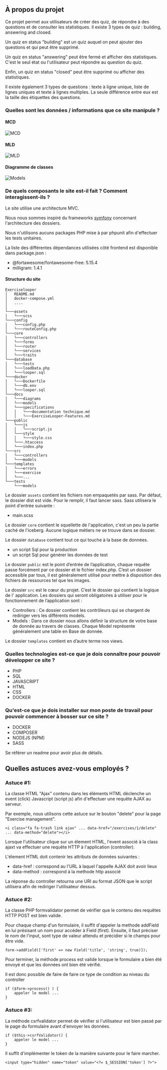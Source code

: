## À propos du projet
Ce projet permet aux utilisateurs de créer des quiz, de répondre à des questions et de consulter les statistiques. Il existe 3 types de quiz : building, answering and closed.

Un quiz en status "building" est un quiz auquel on peut ajouter des questions et qui peut être supprimé. 

Un quiz en status "answering" peut être fermé et afficher des statistiques. C'est le seul état ou l'utilisateur peut répondre au question du quiz.

Enfin, un quiz en status "closed" peut être supprimé ou afficher des statistiques.

Il existe également 3 types de questions : texte à ligne unique, liste de lignes uniques et texte à lignes multiples. La seule différence entre eux est la taille des étiquettes des questions.

### Quelles sont les données / informations que ce site manipule ?

#### MCD
![MCD](/docs/models/MCD.png)

#### MLD
![MLD](/docs/models/MLD.png)

#### Diagramme de classes
![Models](/docs/diagrams/models.png)

### De quels composants le site est-il fait ? Comment interagissent-ils ?

Le site utilise une architecture MVC. 

Nous nous sommes inspiré du frameworks [symfony](https://symfony.com/) concernant l'architecture des dossiers.

Nous n'utilisons aucuns packages PHP mise à par phpunit afin d'effectuer les tests unitaires.

La liste des différentes dépendances utilisées côté frontend est disponible dans package.json :

- @fortawesome/fontawesome-free: 5.15.4
- milligram: 1.4.1

#### Structure du site
```
Exerciselooper
│   README.md
│   docker-compose.yml
│   ....
│
└───assets
│   └───scss
└───config
│   └───config.php
│   └───routeConfig.php
└───core
│   └───controllers
│   └───forms
│   └───router
│   └───services
│   └───traits
└───database
│   └───tests
│   └───loadData.php
│   └───looper.sql
└───docker
│   └───Dockerfile
│   └───db.env
│   └───looper.sql
└───docs
│   └───diagrams
│   └───models
│   └───specifications
│   │   └───documentation technique.md
│   │   └───ExerciseLooper-Features.md
└───public
│   └───js
│   │   └───script.js
│   └───style
│   │   └───style.css
│   └───.htaccess
│   └───index.php
└───src
│   └───controllers
│   └───models
└───templates
│   └───errors
│   └───exercise
│   └───...
└───tests
    └───models
```

Le dossier `assets` contient les fichiers non empaquetés par sass. Par défaut, le dossier dist est vide. Pour le remplir, il faut lancer sass.
Sass utilisera le point d'entrée suivante :
- main.scss

Le dossier `core` contient le squellette de l'application, c'est un peu la partie caché de l'iceberg. Aucune logique métiers ne se trouve dans se dossier.

Le dossier `database` contient tout ce qui touche à la base de données.
- un script Sql pour la production
- un script Sql pour générer les données de test

Le dossier `public` est le point d’entrée de l’application, chaque requête passe forcément par ce dossier et le fichier index.php.
C’est un dossier accessible par tous, il est généralement utilisé pour mettre à disposition des fichiers de ressources tel que les images.

Le dossier `src` est le cœur du projet. C’est le dossier qui contient la logique de l' application.
Les dossiers qui seront obligatoires à utiliser pour le fonctionnement de l’application sont :
- Controllers : Ce dossier contient les contrôleurs qui se chargent de rediriger vers les différents models.
- Models : Dans ce dossier nous allons définir la structure de votre base de donnée au travers de classes. Chaque Model représente généralement une table en Base de donnée.

Le dossier `templates` contient en d’autre terme nos views.

### Quelles technologies est-ce que je dois connaître pour pouvoir développer ce site ? 

- PHP
- SQL
- JAVASCRIPT
- HTML
- CSS
- DOCKER

### Qu'est-ce que je dois installer sur mon poste de travail pour pouvoir commencer à bosser sur ce site ?

- DOCKER
- COMPOSER
- NODEJS (NPM)
- SASS

Se référer un readme pour avoir plus de détails.

## Quelles astuces avez-vous employés ?

### Astuce #1:
La classe HTML "Ajax" contenu dans les éléments HTML déclenche un event (click) Javascript (script js) afin d'effectuer une requête AJAX au serveur.

Par exemple, nous utilisons cette astuce sur le bouton "delete" pour la page "Exercise management".
```
<i class="fa fa-trash link ajax" ... data-href="/exercises/1/delete" ... data-method="delete"></i>
```

Lorsque l'utilisateur clique sur un élement HTML, l'event associé à la class ajaxt va effectuer une requête HTTP à l'application (controller).

L'élement HTML doit contenir les attributs de données suivantes :
- data-href : correspond au l'URL à laquel l'appelle AJAX doit avoir lieux
- data-method : correspond à la methode http associé

La réponse du controller retourna une URI au format JSON que le script utilisera afin de rediriger l'utilisateur dessus.

### Astuce #2:
La classe PHP formvalidator permet de vérifier que le contenu des requêtes HTTP POST est bien valide.

Pour chaque champ d'un formulaire, il suffit d'appeler la methode addField en lui présisant un nom pour accéder à Field (first).
Ensuite, il faut préciser le nom de l'input, sont type de valeur attendu et précidier si le champs pour être vide.

```
form->addField(['first' => new Field('title', 'string', true)]);
```

Pour terminer, la méthode process est valide lorsque le formulaire a bien été envoyé et que les données ont bien été vérifié.

Il est donc possible de faire de faire ce type de condition au niveau du controller

```
if ($form->process() ) {
    appeler le model ...
}
```

### Astuce #3:

La méthode csrfvalidator permet de vérifier si l'utilisateur est bien passé par le page du formulaire avant d'envoyer les données.

```
if ($this->csrfValidator() {
    appeler le model ...
}
```

Il suffit d'implémenter le token de la manière suivante pour le faire marcher.
```
<input type="hidden" name="token" value="<?= $_SESSION['token'] ?>">
```